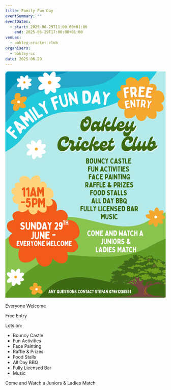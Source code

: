 ```yaml
---
title: Family Fun Day
eventSummary: ""
eventDates:
  - start: 2025-06-29T11:00:00+01:00
    end: 2025-06-29T17:00:00+01:00
venues:
  - oakley-cricket-club
organisers:
  - oakley-cc
date: 2025-06-29
---
```

![Family Fun Day Poster. Advertises time and events. Text on page.](1000077236.png "Family Fun Day")

Everyone Welcome

Free Entry

Lots on:

* Bouncy Castle
* Fun Activities
* Face Painting
* Raffle & Prizes
* Food Stalls
* All Day BBQ
* Fully Licensed Bar
* Music

Come and Watch a Juniors & Ladies Match
